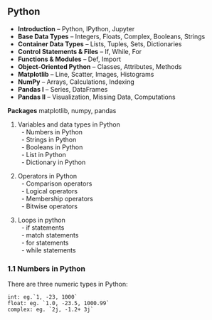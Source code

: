 ## Python

- __Introduction__ – Python, IPython, Jupyter
- __Base Data Types__ – Integers, Floats, Complex, Booleans, Strings
- __Container Data Types__ – Lists, Tuples, Sets, Dictionaries
- __Control Statements & Files__ – If, While, For
- __Functions & Modules__ – Def, Import
- __Object-Oriented Python__ – Classes, Attributes, Methods
- __Matplotlib__ – Line, Scatter, Images, Histograms
- __NumPy__ – Arrays, Calculations, Indexing
- __Pandas I__ – Series, DataFrames
- __Pandas II__ – Visualization, Missing Data, Computations

__Packages__
matplotlib, numpy, pandas

1. Variables and data types in Python \
&nbsp; - Numbers in Python \
&nbsp;  - Strings in Python \
&nbsp;  - Booleans in Python \
&nbsp;  - List in Python \
&nbsp;  - Dictionary in Python

3. Operators in Python  \
&nbsp;  - Comparison operators \
&nbsp;  - Logical operators \
&nbsp;  - Membership operators \
&nbsp;  - Bitwise operators

5. Loops in python \
&nbsp;  - if statements \
&nbsp;  - match statements \
&nbsp;  - for statements \
&nbsp;  - while statements





### 1.1 Numbers in Python
There are three numeric types in Python:
```
int: eg.`1, -23, 1000`
float: eg. `1.0, -23.5, 1000.99`
complex: eg. `2j, -1.2+ 3j`
```





